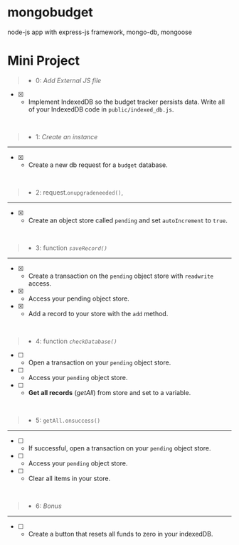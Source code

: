 # mongobudget
node-js app with express-js framework, mongo-db, mongoose 


 Mini Project
===

> * 0:  *Add External JS file*
- [x] - Implement IndexedDB so the budget tracker persists data. Write all of your IndexedDB code in `public/indexed_db.js`.

<br>

> * 1: *Create an instance*
---
- [x] - Create a new db request for a `budget` database.

<br>

> * 2: request.`onupgradeneeded()`, 
---
- [x] -  Create an object store called `pending` and set `autoIncrement` to `true`.


<br>

> * 3: function *`saveRecord()`*
---
- [x] - Create a transaction on the `pending` object store with `readwrite` access.

- [x] - Access your pending object store.

- [x] - Add a record to your store with the `add` method.


<br>

> * 4: function *`checkDatabase()`*
- [ ] - Open a transaction on your `pending` object store.

- [ ] - Access your `pending` object store.

- [ ] - **Get all records** (*getAll*) from store and set to a variable.

<br>

> * 5: `getAll.onsuccess()`
---
- [ ] - If successful, open a transaction on your `pending` object store.
- [ ] - Access your `pending` object store.
- [ ] - Clear all items in your store.

<br>

> * 6: *Bonus*
---
- [ ] - Create a button that resets all funds to zero in your indexedDB.
